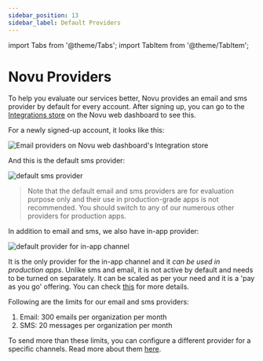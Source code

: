 ```yaml
---
sidebar_position: 13
sidebar_label: Default Providers
---
```


import Tabs from '@theme/Tabs';
import TabItem from '@theme/TabItem';

# Novu Providers

To help you evaluate our services better, Novu provides an email and sms provider by default for every account. After signing up, you can go to the [Integrations store](https://web.novu.co/integrations) on the Novu web dashboard to see this. 

For a newly signed-up account, it looks like this:

![Email providers on Novu web dashboard's Integration store](https://res.cloudinary.com/dxc6bnman/image/upload/v1691175129/guides/SCR-20230805-bhlg_k6ents.png)

And this is the default sms provider:

![default sms provider ](https://res.cloudinary.com/dxc6bnman/image/upload/v1691175293/guides/SCR-20230805-bisg_ej2dgr.png)


> Note that the default email and sms providers are for evaluation purpose only and their use in production-grade apps is not recommended. You should switch to any of our numerous other providers for production apps.

In addition to email and sms, we also have in-app provider:

![default provider for in-app channel](https://res.cloudinary.com/dxc6bnman/image/upload/v1691175806/guides/SCR-20230805-blto_gcxrjr.png)

It is the only provider for the in-app channel and it *can be used in production apps*. Unlike sms and email, it is not active by default and needs to be turned on separately. It can be scaled as per your need and it is a 'pay as you go' offering. You can check [this](https://novu.co/pricing/) for more details.

Following are the limits for our email and sms providers:

1. Email: 300 emails per organization per month
2. SMS: 20 messages per organization per month

To send more than these limits, you can configure a different provider for a specific channels. Read more about them [here](https://docs.novu.co/platform/integrations/).
